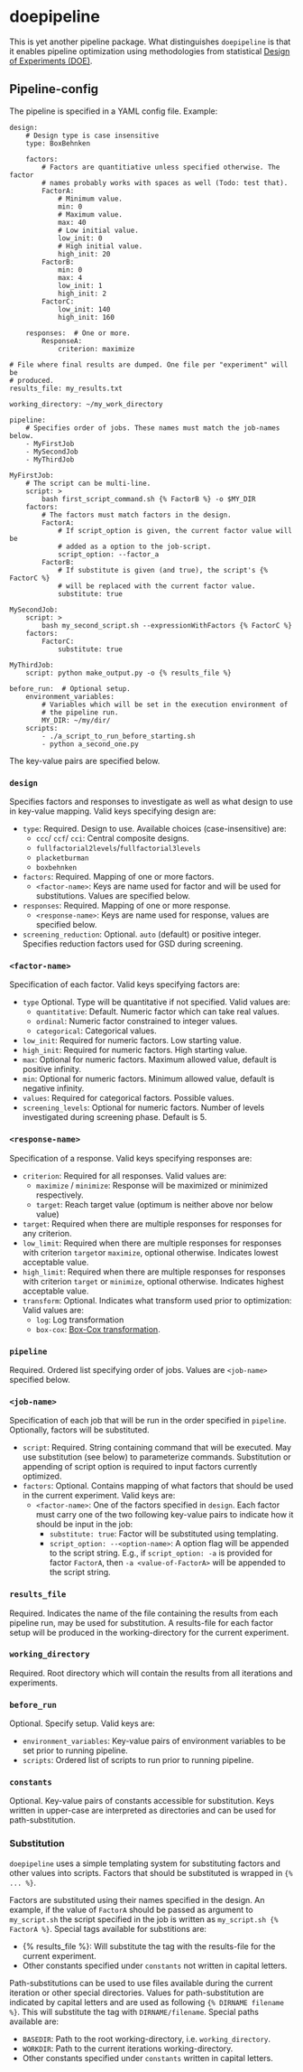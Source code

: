 doepipeline
===========

This is yet another pipeline package. What distinguishes `doepipeline` is
that it enables pipeline optimization using methodologies from statistical
[Design of Experiments (DOE)](https://en.wikipedia.org/wiki/Design_of_experiments).

Pipeline-config
---------------

The pipeline is specified in a YAML config file. Example:


    design:
        # Design type is case insensitive
        type: BoxBehnken

        factors:
            # Factors are quantitiative unless specified otherwise. The factor
            # names probably works with spaces as well (Todo: test that).
            FactorA:
                # Minimum value.
                min: 0
                # Maximum value.
                max: 40
                # Low initial value.
                low_init: 0
                # High initial value.
                high_init: 20
            FactorB:
                min: 0
                max: 4
                low_init: 1
                high_init: 2
            FactorC:
                low_init: 140
                high_init: 160

        responses:  # One or more.
            ResponseA: 
                criterion: maximize

    # File where final results are dumped. One file per "experiment" will be
    # produced.
    results_file: my_results.txt

    working_directory: ~/my_work_directory

    pipeline:
        # Specifies order of jobs. These names must match the job-names below.
        - MyFirstJob
        - MySecondJob
        - MyThirdJob

    MyFirstJob:
        # The script can be multi-line.
        script: >
            bash first_script_command.sh {% FactorB %} -o $MY_DIR
        factors:
            # The factors must match factors in the design.
            FactorA:
                # If script_option is given, the current factor value will be
                # added as a option to the job-script.
                script_option: --factor_a
            FactorB:
                # If substitute is given (and true), the script's {% FactorC %}
                # will be replaced with the current factor value.
                substitute: true

    MySecondJob:
        script: >
            bash my_second_script.sh --expressionWithFactors {% FactorC %}
        factors:
            FactorC:
                substitute: true

    MyThirdJob:
        script: python make_output.py -o {% results_file %}
        
    before_run:  # Optional setup.
        environment_variables:
            # Variables which will be set in the execution environment of
            # the pipeline run.
            MY_DIR: ~/my/dir/
        scripts:
            - ./a_script_to_run_before_starting.sh
            - python a_second_one.py


The key-value pairs are specified below.
### `design` 

Specifies factors and responses to investigate as well as what design to use in key-value mapping. Valid keys specifying design are:

* `type`: Required. Design to use. Available choices (case-insensitive) are:
    * `ccc`/ `ccf`/ `cci`: Central composite designs.
    * `fullfactorial2levels`/`fullfactorial3levels`
    * `placketburman`
    * `boxbehnken`
* `factors`: Required. Mapping of one or more factors.
    * `<factor-name>`: Keys are name used for factor and will be used for substitutions. Values are specified below.
* `responses`: Required. Mapping of one or more response.
    * `<response-name>`: Keys are name used for response, values are specified below.
* `screening_reduction`: Optional. `auto` (default) or positive integer. Specifies reduction factors used for GSD during screening. 

### `<factor-name>`
Specification of each factor. Valid keys specifying factors are:
* `type` Optional. Type will be quantitative if not specified. Valid values are:
    * `quantitative`: Default. Numeric factor which can take real values.
    * `ordinal`: Numeric factor constrained to integer values.
    * `categorical`: Categorical values.
* `low_init`: Required for numeric factors. Low starting value.
* `high_init`: Required for numeric factors. High starting value.
* `max`: Optional for numeric factors. Maximum allowed value, default is positive infinity.
* `min`: Optional for numeric factors. Minimum allowed value, default is negative infinity.
* `values`: Required for categorical factors. Possible values.
* `screening_levels`: Optional for numeric factors. Number of levels investigated during screening phase. Default is 5.
### `<response-name>`
Specification of a response. Valid keys specifying responses are:

* `criterion`: Required for all responses. Valid values are:
    * `maximize` / `minimize`: Response will be maximized or minimized respectively.
    * `target`: Reach target value (optimum is neither above nor below value)
* `target`: Required when there are multiple responses for responses for any criterion.
* `low_limit`: Required when there are multiple responses for responses with criterion `target`or `maximize`, optional otherwise. Indicates lowest acceptable value.
* `high_limit`: Required when there are multiple responses for responses with criterion `target` or `minimize`, optional otherwise. Indicates highest acceptable value.
* `transform`: Optional. Indicates what transform used prior to optimization: Valid values are:
    * `log`: Log transformation
    * `box-cox`: [Box-Cox transformation](https://en.wikipedia.org/wiki/Power_transform#Box%E2%80%93Cox_transformation).

### `pipeline`
Required. Ordered list specifying order of jobs. Values are `<job-name>` specified below.

### `<job-name>`

Specification of each job that will be run in the order specified in `pipeline`. Optionally, factors will be substituted.

* `script`: Required. String containing command that will be executed. May use substitution (see below) to parameterize commands. Substitution or appending of script option is required to input factors currently optimized.
* `factors`: Optional. Contains mapping of what factors that should be used in the current experiment. Valid keys are:
    * `<factor-name>`: One of the factors specified in `design`. Each factor must carry one of the two following key-value pairs to indicate how it should be input in the job:
        * `substitute: true`: Factor will be substituted using templating.
        * `script_option: --<option-name>`: A option flag will be appended to the script string. E.g., if `script_option: -a` is provided for factor `FactorA`, then `-a <value-of-FactorA>` will be appended to the script string.

### `results_file`
Required. Indicates the name of the file containing the results from each pipeline run, may be used for substitution. A results-file for each factor setup will be produced in the working-directory for the current experiment.

### `working_directory`
Required. Root directory which will contain the results from all iterations and experiments.

### `before_run`
Optional. Specify setup. Valid keys are:
* `environment_variables`: Key-value pairs of environment variables to be set prior to running pipeline.
* `scripts`: Ordered list of scripts to run prior to running pipeline.

### `constants`
Optional. Key-value pairs of constants accessible for substitution. Keys written in upper-case are interpreted as directories and
can be used for path-substitution.

### Substitution
`doepipeline` uses a simple templating system for substituting factors and other values into scripts. Factors 
that should be substituted is wrapped in `{% ... %}`.

Factors are substituted using their names specified in the design. 
An example, if the value of `FactorA` should be passed as argument to `my_script.sh` the script
specified in the job is written as `my_script.sh {% FactorA %}`. Special tags available for substitions
are:
* {% results_file %}: Will substitute the tag with the results-file for the current experiment.
* Other constants specified under `constants` not written in capital letters. 

Path-substitutions can be used to use files available during the current iteration
or other special directories. Values for path-substitution are indicated by capital letters
and are used as following `{% DIRNAME filename %}`. This will substitute the tag with `DIRNAME/filename`. 
Special paths available are:
* `BASEDIR`: Path to the root working-directory, i.e. `working_directory`.
* `WORKDIR`: Path to the current iterations working-directory.
* Other constants specified under `constants` written in capital letters.
